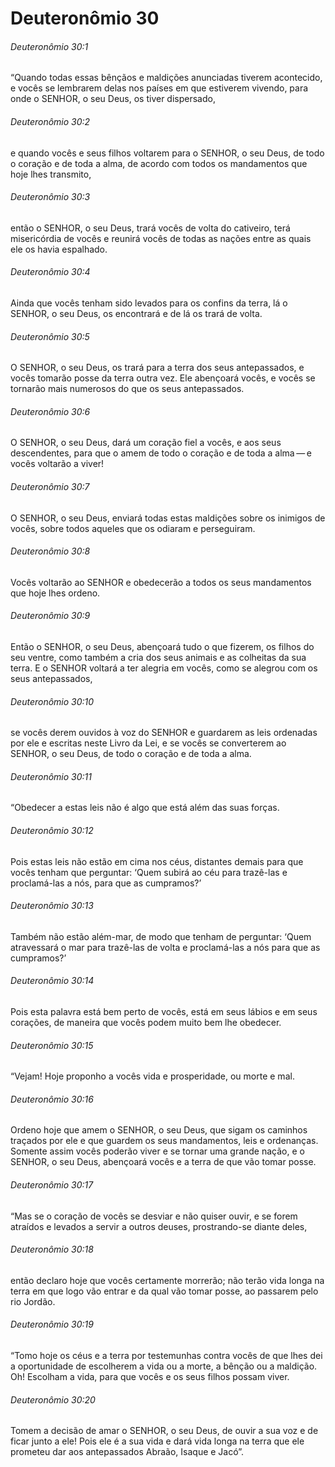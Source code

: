 # Deuteronômio 30

###### Deuteronômio 30:1

“Quando todas essas bênçãos e maldições anunciadas tiverem acontecido, e vocês se lembrarem delas nos países em que estiverem vivendo, para onde o SENHOR, o seu Deus, os tiver dispersado,

###### Deuteronômio 30:2

e quando vocês e seus filhos voltarem para o SENHOR, o seu Deus, de todo o coração e de toda a alma, de acordo com todos os mandamentos que hoje lhes transmito,

###### Deuteronômio 30:3

então o SENHOR, o seu Deus, trará vocês de volta do cativeiro, terá misericórdia de vocês e reunirá vocês de todas as nações entre as quais ele os havia espalhado.

###### Deuteronômio 30:4

Ainda que vocês tenham sido levados para os confins da terra, lá o SENHOR, o seu Deus, os encontrará e de lá os trará de volta.

###### Deuteronômio 30:5

O SENHOR, o seu Deus, os trará para a terra dos seus antepassados, e vocês tomarão posse da terra outra vez. Ele abençoará vocês, e vocês se tornarão mais numerosos do que os seus antepassados.

###### Deuteronômio 30:6

O SENHOR, o seu Deus, dará um coração fiel a vocês, e aos seus descendentes, para que o amem de todo o coração e de toda a alma — e vocês voltarão a viver!

###### Deuteronômio 30:7

O SENHOR, o seu Deus, enviará todas estas maldições sobre os inimigos de vocês, sobre todos aqueles que os odiaram e perseguiram.

###### Deuteronômio 30:8

Vocês voltarão ao SENHOR e obedecerão a todos os seus mandamentos que hoje lhes ordeno.

###### Deuteronômio 30:9

Então o SENHOR, o seu Deus, abençoará tudo o que fizerem, os filhos do seu ventre, como também a cria dos seus animais e as colheitas da sua terra. E o SENHOR voltará a ter alegria em vocês, como se alegrou com os seus antepassados,

###### Deuteronômio 30:10

se vocês derem ouvidos à voz do SENHOR e guardarem as leis ordenadas por ele e escritas neste Livro da Lei, e se vocês se converterem ao SENHOR, o seu Deus, de todo o coração e de toda a alma.

###### Deuteronômio 30:11

“Obedecer a estas leis não é algo que está além das suas forças.

###### Deuteronômio 30:12

Pois estas leis não estão em cima nos céus, distantes demais para que vocês tenham que perguntar: ‘Quem subirá ao céu para trazê-las e proclamá-las a nós, para que as cumpramos?’

###### Deuteronômio 30:13

Também não estão além-mar, de modo que tenham de perguntar: ‘Quem atravessará o mar para trazê-las de volta e proclamá-las a nós para que as cumpramos?’

###### Deuteronômio 30:14

Pois esta palavra está bem perto de vocês, está em seus lábios e em seus corações, de maneira que vocês podem muito bem lhe obedecer.

###### Deuteronômio 30:15

“Vejam! Hoje proponho a vocês vida e prosperidade, ou morte e mal.

###### Deuteronômio 30:16

Ordeno hoje que amem o SENHOR, o seu Deus, que sigam os caminhos traçados por ele e que guardem os seus mandamentos, leis e ordenanças. Somente assim vocês poderão viver e se tornar uma grande nação, e o SENHOR, o seu Deus, abençoará vocês e a terra de que vão tomar posse.

###### Deuteronômio 30:17

“Mas se o coração de vocês se desviar e não quiser ouvir, e se forem atraídos e levados a servir a outros deuses, prostrando-se diante deles,

###### Deuteronômio 30:18

então declaro hoje que vocês certamente morrerão; não terão vida longa na terra em que logo vão entrar e da qual vão tomar posse, ao passarem pelo rio Jordão.

###### Deuteronômio 30:19

“Tomo hoje os céus e a terra por testemunhas contra vocês de que lhes dei a oportunidade de escolherem a vida ou a morte, a bênção ou a maldição. Oh! Escolham a vida, para que vocês e os seus filhos possam viver.

###### Deuteronômio 30:20

Tomem a decisão de amar o SENHOR, o seu Deus, de ouvir a sua voz e de ficar junto a ele! Pois ele é a sua vida e dará vida longa na terra que ele prometeu dar aos antepassados Abraão, Isaque e Jacó”.

